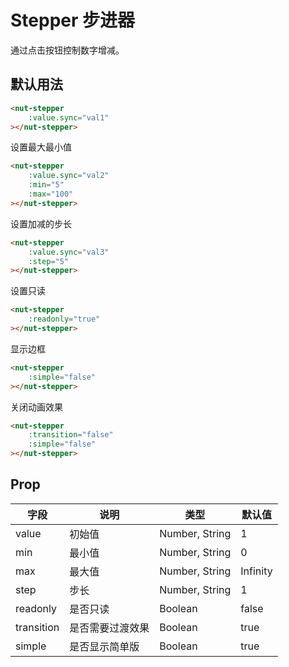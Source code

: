 # Stepper 步进器

通过点击按钮控制数字增减。

## 默认用法

```html
<nut-stepper 
    :value.sync="val1"
></nut-stepper>
```

设置最大最小值

```html
<nut-stepper 
    :value.sync="val2" 
    :min="5" 
    :max="100"
></nut-stepper>
```

设置加减的步长

```html
<nut-stepper 
    :value.sync="val3" 
    :step="5"
></nut-stepper>
```

设置只读

```html
<nut-stepper 
    :readonly="true"
></nut-stepper>
```

显示边框

```html
<nut-stepper 
    :simple="false"
></nut-stepper>
```

关闭动画效果

```html
<nut-stepper 
    :transition="false" 
    :simple="false"
></nut-stepper>
```

## Prop

| 字段 | 说明 | 类型 | 默认值 
| ----- | ----- | ----- | ----- 
| value | 初始值 | Number, String | 1
| min | 最小值 | Number, String | 0
| max | 最大值 | Number, String | Infinity
| step | 步长 | Number, String | 1
| readonly | 是否只读 | Boolean | false
| transition | 是否需要过渡效果 | Boolean | true
| simple | 是否显示简单版 | Boolean | true